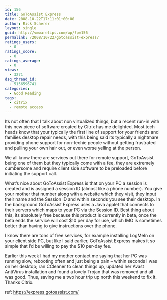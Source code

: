 ```yaml
---
id: 156
title: GoToAssist Express
date: 2008-10-22T17:11:01+00:00
author: Rick Scherer
layout: single
guid: http://vmwaretips.com/wp/?p=156
permalink: /2008/10/22/gotoassist-express/
ratings_users:
  - 0
ratings_score:
  - 0
ratings_average:
  - 0
views:
  - 3271
dsq_thread_id:
  - 5156596741
categories:
  - Good Reading
tags:
  - citrix
  - remote access
---
```

Its not often that I talk about non virtualized things, but a recent run-in with this new piece of software created by Citrix has me delighted. Most tech heads know that your typically the first line of support for your friends and families desktop repair needs, with this being said its typically a nightmare providing phone support for non-techie people without getting frustrated and pulling your own hair out, or even worse yelling at the person.

<!--more-->

We all know there are services out there for remote support, GoToAssist being one of them but they typically come with a fee, they are extremely cumbersome and require client side software to be preloaded before initiating the support call.

What&#8217;s nice about GoToAssist Express is that on your PC a session is created and is assigned a session ID (almost like a phone number). You give your mother that number along with a website which they visit, they input their name and the Session ID and within seconds you see their desktop. In the background GoToAssist Express uses a Java applet that connects to their servers which maps to your PC via the Session ID. Best thing about this, its absolutely free because this product is currently in beta, once the beta ends the service will cost $10 per day for use, which IMO is sometimes better than having to give instructions over the phone.

I know there are tons of free services, for example installing LogMeIn on your client side PC, but like I said earlier, GoToAssist Express makes it so simple that I&#8217;d be willing to pay the $10 per-day fee.

Earlier this week I had my mother contact me saying that her PC was running slow, rebooting often and just being a pain &#8211; within seconds I was on her desktop; ran CCleaner to clean things up, updated her Avast AntiVirus installation and found a lovely Trojan that was removed and all was good. Thus, saving me a two hour trip up north this weekend to fix it. Thanks Citrix.

ref: <a href="https://express.gotoassist.com/" target="_blank">https://express.gotoassist.com/</a>